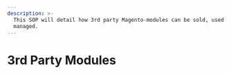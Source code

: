 ```yaml
---
description: >-
  This SOP will detail how 3rd party Magento-modules can be sold, used and
  managed.
---
```


# 3rd Party Modules

